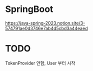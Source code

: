 # SpringBoot
https://java-spring-2023.notion.site/3-574791ae0d3746e7ab4d5cbd3a44eaed

# TODO
TokenProvider 안함, User 부터 시작